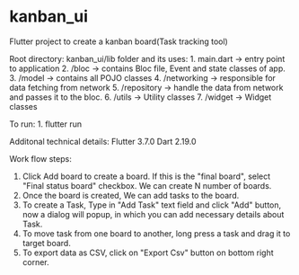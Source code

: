 # kanban_ui

Flutter project to create a kanban board(Task tracking tool)

Root directory: kanban_ui/lib
   folder and its uses:
       1. main.dart -> entry point to application
       2. /bloc -> contains Bloc file, Event and state classes of app.
       3. /model -> contains all POJO classes
       4. /networking -> responsible for data fetching from network
       5. /repository -> handle the data from network and passes it to the bloc.
       6. /utils -> Utility classes
       7. /widget -> Widget classes

   To run:
        1. flutter run 
        
Additonal technical details:
   Flutter 3.7.0 
   Dart 2.19.0
        
Work flow steps:   
   1. Click Add board to create a board. If this is the "final board", select "Final status board" checkbox. We can create N number of boards.
   2. Once the board is created, We can add tasks to the board. 
   3. To create a Task, Type in "Add Task" text field and click "Add" button, now a dialog will popup, in which you can add necessary details about Task. 
   4. To move task from one board to another, long press a task and drag it to target board.
   5. To export data as CSV, click on "Export Csv" button on bottom right corner.

